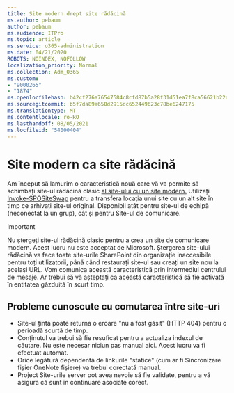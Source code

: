 ```yaml
---
title: Site modern drept site rădăcină
ms.author: pebaum
author: pebaum
ms.audience: ITPro
ms.topic: article
ms.service: o365-administration
ms.date: 04/21/2020
ROBOTS: NOINDEX, NOFOLLOW
localization_priority: Normal
ms.collection: Adm_O365
ms.custom:
- "9000265"
- "1874"
ms.openlocfilehash: b42cf276a76547584c8cfd87b5a28f31d51ea7f8ca56621b22aeef01e4613ce6
ms.sourcegitcommit: b5f7da89a650d2915dc652449623c78be6247175
ms.translationtype: MT
ms.contentlocale: ro-RO
ms.lasthandoff: 08/05/2021
ms.locfileid: "54000404"
---
```

# <a name="modern-site-as-root-site"></a>Site modern ca site rădăcină

Am început să lamurim o caracteristică nouă care vă va permite să schimbați site-ul rădăcină clasic [al site-ului cu un site modern.](https://docs.microsoft.com/sharepoint/modern-root-site) Utilizați [Invoke-SPOSiteSwap](https://docs.microsoft.com/powershell/module/sharepoint-online/invoke-spositeswap?view=sharepoint-ps) pentru a transfera locația unui site cu un alt site în timp ce arhivați site-ul original. Disponibil atât pentru site-ul de echipă (neconectat la un grup), cât și pentru Site-ul de comunicare.

>[!Important]
> Nu ștergeți site-ul rădăcină clasic pentru a crea un site de comunicare modern. Acest lucru nu este acceptat de Microsoft. Ștergerea site-ului rădăcină va face toate site-urile SharePoint din organizație inaccesibile pentru toți utilizatorii, până când restaurați site-ul sau creați un site nou la același URL. Vom comunica această caracteristică prin intermediul centrului de mesaje. Ar trebui să vă așteptați ca această caracteristică să fie activată în entitatea găzduită în scurt timp.

## <a name="known-issues-with-swapping-sites"></a>Probleme cunoscute cu comutarea între site-uri
- Site-ul țintă poate returna o eroare "nu a fost găsit" (HTTP 404) pentru o perioadă scurtă de timp.
- Conținutul va trebui să fie resuficat pentru a actualiza indexul de căutare. Nu este necesar niciun pas manual aici. Acest lucru va fi efectuat automat.
- Orice legătură dependentă de linkurile "statice" (cum ar fi Sincronizare fișier OneNote fișiere) va trebui corectată manual.
- Project Site-urile server pot avea nevoie să fie validate, pentru a vă asigura că sunt în continuare asociate corect. 
